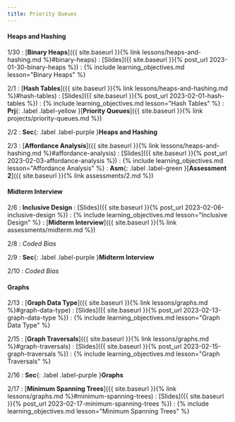 ```yaml
---
title: Priority Queues
---
```


#### Heaps and Hashing

1/30
: [**Binary Heaps**]({{ site.baseurl }}{% link lessons/heaps-and-hashing.md %}#binary-heaps)
  : [Slides]({{ site.baseurl }}{% post_url 2023-01-30-binary-heaps %})
: {% include learning_objectives.md lesson="Binary Heaps" %}

2/1
: [**Hash Tables**]({{ site.baseurl }}{% link lessons/heaps-and-hashing.md %}#hash-tables)
  : [Slides]({{ site.baseurl }}{% post_url 2023-02-01-hash-tables %})
: {% include learning_objectives.md lesson="Hash Tables" %}
: **Prj**{: .label .label-yellow }[**Priority Queues**]({{ site.baseurl }}{% link projects/priority-queues.md %})

2/2
: **Sec**{: .label .label-purple }**Heaps and Hashing**

2/3
: [**Affordance Analysis**]({{ site.baseurl }}{% link lessons/heaps-and-hashing.md %}#affordance-analysis)
  : [Slides]({{ site.baseurl }}{% post_url 2023-02-03-affordance-analysis %})
: {% include learning_objectives.md lesson="Affordance Analysis" %}
: **Asm**{: .label .label-green }[**Assessment 2**]({{ site.baseurl }}{% link assessments/2.md %})

#### Midterm Interview

2/6
: **Inclusive Design**
  : [Slides]({{ site.baseurl }}{% post_url 2023-02-06-inclusive-design %})
: {% include learning_objectives.md lesson="Inclusive Design" %}
: [**Midterm Interview**]({{ site.baseurl }}{% link assessments/midterm.md %})

2/8
: *Coded Bias*

2/9
: **Sec**{: .label .label-purple }**Midterm Interview**

2/10
: *Coded Bias*

#### Graphs

2/13
: [**Graph Data Type**]({{ site.baseurl }}{% link lessons/graphs.md %}#graph-data-type)
  : [Slides]({{ site.baseurl }}{% post_url 2023-02-13-graph-data-type %})
: {% include learning_objectives.md lesson="Graph Data Type" %}

2/15
: [**Graph Traversals**]({{ site.baseurl }}{% link lessons/graphs.md %}#graph-traversals)
  : [Slides]({{ site.baseurl }}{% post_url 2023-02-15-graph-traversals %})
: {% include learning_objectives.md lesson="Graph Traversals" %}

2/16
: **Sec**{: .label .label-purple }**Graphs**

2/17
: [**Minimum Spanning Trees**]({{ site.baseurl }}{% link lessons/graphs.md %}#minimum-spanning-trees)
  : [Slides]({{ site.baseurl }}{% post_url 2023-02-17-minimum-spanning-trees %})
: {% include learning_objectives.md lesson="Minimum Spanning Trees" %}
